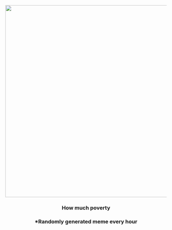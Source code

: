 <p align="center">
        <img src="https://i.redd.it/f3jxahtdlfn91.png" width="600" height="600">
        </p>
        <h3 align="center">How much poverty</h3>
        <h3 align="center">*Randomly generated meme every hour</h3>
    